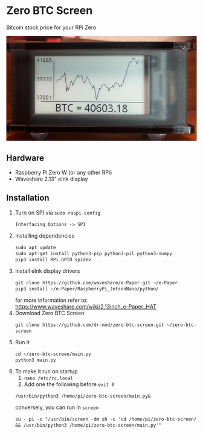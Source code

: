 # Zero BTC Screen
Bitcoin stock price for your RPi Zero

![display](display.jpg)

## Hardware
* Raspberry Pi Zero W (or any other RPi)
* Waveshare 2.13" eInk display

## Installation
1. Turn on SPI via `sudo raspi-config`
    ```
    Interfacing Options -> SPI
   ```
2. Installing dependencies
    ```
    sudo apt update
    sudo apt-get install python3-pip python3-pil python3-numpy
    pip3 install RPi.GPIO spidev
    ```
3. Install eInk display drivers
    ```
    git clone https://github.com/waveshare/e-Paper.git ~/e-Paper
    pip3 install ~/e-Paper/RaspberryPi_JetsonNano/python/
    ```
    for more information refer to: https://www.waveshare.com/wiki/2.13inch_e-Paper_HAT
4. Download Zero BTC Screen
    ```
    git clone https://github.com/dr-mod/zero-btc-screen.git ~/zero-btc-screen
    ```
5. Run it 
    ```
    cd ~/zero-btc-screen/main.py
    python3 main.py
    ```
6. To make it run on startup
    1. `nano /etc/rc.local` 
    2. Add one the following before `exit 0`
    ```
    /usr/bin/python3 /home/pi/zero-btc-screen/main.py&
    ```
    conversely, you can run in `screen`
    ```
    su - pi -c "/usr/bin/screen -dm sh -c 'cd /home/pi/zero-btc-screen/ && /usr/bin/python3 /home/pi/zero-btc-screen/main.py'"
    ```
